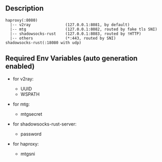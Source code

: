 ## Description

    haproxy(:8080)
      |-- v2ray               (127.0.0.1:8081, by default)
      |-- mtg                 (127.0.0.1:8082, routed by fake tls SNI)
      |-- shadowsocks-rust    (127.0.0.1:8083, routed by !HTTP)
      |-- others              (*:443, routed by SNI)
    shadowsocks-rust(:18080 with udp)


## Required Env Variables (auto generation enabled)

- for v2ray:

  - UUID
  - WSPATH

- for mtg:

    - mtgsecret

- for shadowsocks-rust-server:

    - password

- for haproxy:
  
    - mtgsni
